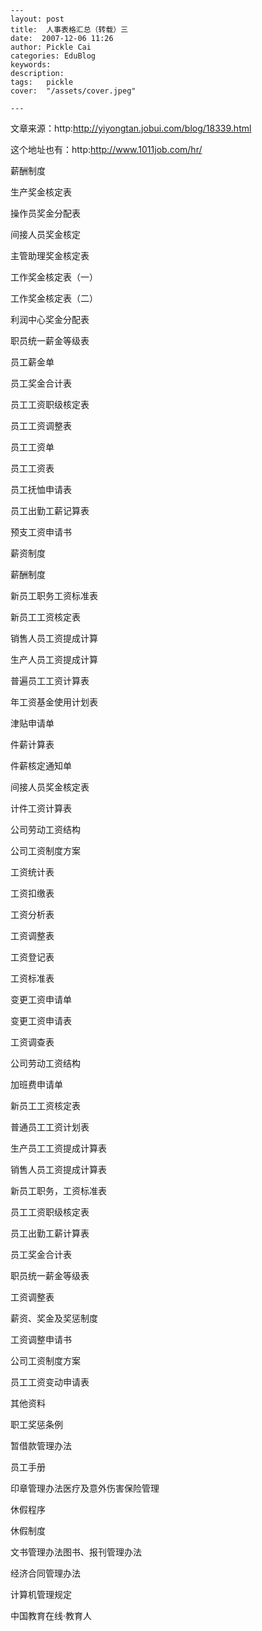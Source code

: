 
    ---
    layout: post  
    title:  人事表格汇总（转载）三  
    date:  2007-12-06 11:26  
    author: Pickle Cai  
    categories: EduBlog  
    keywords: 
    description:   
    tags:	pickle   
    cover:  "/assets/cover.jpeg"  

    ---  
    
文章来源：http:http://yiyongtan.jobui.com/blog/18339.html 



这个地址也有：http:http://www.1011job.com/hr/





薪酬制度



生产奖金核定表



操作员奖金分配表



间接人员奖金核定



主管助理奖金核定表



工作奖金核定表（一）



工作奖金核定表（二）



利润中心奖金分配表



职员统一薪金等级表



员工薪金单



员工奖金合计表



员工工资职级核定表



员工工资调整表



员工工资单



员工工资表



员工抚恤申请表



员工出勤工薪记算表



预支工资申请书



薪资制度



薪酬制度



新员工职务工资标准表



新员工工资核定表



销售人员工资提成计算



生产人员工资提成计算



普遍员工工资计算表



年工资基金使用计划表



津贴申请单



件薪计算表



件薪核定通知单



间接人员奖金核定表



计件工资计算表



公司劳动工资结构



公司工资制度方案



工资统计表



工资扣缴表



工资分析表



工资调整表



工资登记表



工资标准表



变更工资申请单



变更工资申请表



工资调查表



公司劳动工资结构



加班费申请单



新员工工资核定表



普通员工工资计划表



生产员工工资提成计算表



销售人员工资提成计算表



新员工职务，工资标准表



员工工资职级核定表



员工出勤工薪计算表



员工奖金合计表



职员统一薪金等级表



工资调整表



薪资、奖金及奖惩制度



工资调整申请书



公司工资制度方案



员工工资变动申请表









其他资料



职工奖惩条例



暂借款管理办法



员工手册



印章管理办法医疗及意外伤害保险管理



休假程序



休假制度



文书管理办法图书、报刊管理办法



经济合同管理办法



计算机管理规定 



		    
 中国教育在线·教育人

